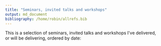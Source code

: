```yaml
---
title: "Seminars, invited talks and workshops"
output: md_document
bibliography: /home/robin/allrefs.bib
---
```


This is a selection of seminars, invited talks and workshops I've delivered, or will be delivering, ordered by date:

